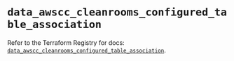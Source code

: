 # `data_awscc_cleanrooms_configured_table_association`

Refer to the Terraform Registry for docs: [`data_awscc_cleanrooms_configured_table_association`](https://registry.terraform.io/providers/hashicorp/awscc/0.70.0/docs/data-sources/cleanrooms_configured_table_association).
